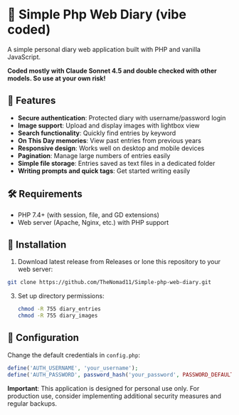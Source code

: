 
# 📔 Simple Php Web Diary (vibe coded)

A simple personal diary web application built with PHP and vanilla JavaScript.

**Coded mostly with Claude Sonnet 4.5 and double checked with other models. So use at your own risk!**

## 🌟 Features

- **Secure authentication**: Protected diary with username/password login
- **Image support**: Upload and display images with lightbox view
- **Search functionality**: Quickly find entries by keyword
- **On This Day memories**: View past entries from previous years
- **Responsive design**: Works well on desktop and mobile devices
- **Pagination**: Manage large numbers of entries easily
- **Simple file storage**: Entries saved as text files in a dedicated folder
- **Writing prompts and quick tags**: Get started writing easily

## 🛠️ Requirements

- PHP 7.4+ (with session, file, and GD extensions)
- Web server (Apache, Nginx, etc.) with PHP support

## 📂 Installation

1. Download latest release from Releases or lone this repository to your web server:

```bash
git clone https://github.com/TheNomad11/Simple-php-web-diary.git
```

3. Set up directory permissions:
   ```bash
   chmod -R 755 diary_entries
   chmod -R 755 diary_images
   ```

## 🔑 Configuration

Change the default credentials in `config.php`:
```php
define('AUTH_USERNAME', 'your_username');
define('AUTH_PASSWORD', password_hash('your_password', PASSWORD_DEFAULT));
```


**Important**: This application is designed for personal use only. For production use, consider implementing additional security measures and regular backups.
